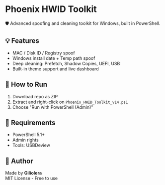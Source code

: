 # Phoenix HWID Toolkit

🛡️ Advanced spoofing and cleaning toolkit for Windows, built in PowerShell.

## 💡 Features
- MAC / Disk ID / Registry spoof
- Windows install date + Temp path spoof
- Deep cleaning: Prefetch, Shadow Copies, UEFI, USB
- Built-in theme support and live dashboard

## 🚀 How to Run
1. Download repo as ZIP
2. Extract and right-click on `Phoenix_HWID_Toolkit_v14.ps1`
3. Choose "Run with PowerShell (Admin)"

## 📁 Requirements
- PowerShell 5.1+
- Admin rights
- Tools: USBDeview

## 🧠 Author
Made by **Giliolera**  
MIT License - Free to use

